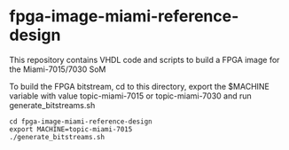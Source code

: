 fpga-image-miami-reference-design
=================================

This repository contains VHDL code and scripts to build a FPGA image for the Miami-7015/7030 SoM 


To build the FPGA bitstream, cd to this directory, export the $MACHINE variable with value topic-miami-7015 or topic-miami-7030 and run generate_bitstreams.sh

	cd fpga-image-miami-reference-design
	export MACHINE=topic-miami-7015
	./generate_bitstreams.sh

